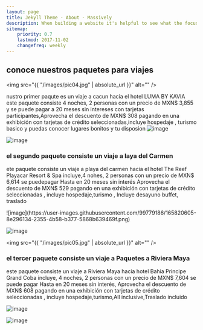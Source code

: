 ```yaml
---
layout: page
title: Jekyll Theme - About - Massively
description: When building a website it's helpful to see what the focus of your site is. This page is an example of how to show a website's focus.
sitemap:
    priority: 0.7
    lastmod: 2017-11-02
    changefreq: weekly
---
```

## conoce nuestros paquetes para viajes

<span class="image left"><img src="{{ "/images/pic04.jpg" | absolute_url }}" alt="" /></span>

nustro primer paqute es un viaje a cacun hacia el hotel LUMA BY KAVIA este paquete consiste 4 noches, 2 personas con un precio de MXN$ 3,855 y se puede pagar a 20 meses 
sin intereses con tarjetas participantes,Aprovecha el descuento de MXN$ 308 pagando en una exhibición con tarjetas de crédito seleccionadas,incluye hospedaje ,
turismo basico y puedas conocer lugares bonitos y tu disposion 
![image](https://user-images.githubusercontent.com/99779186/165819091-e67aef9f-8644-406c-9b7e-b18426df50d4.png)

![image](https://user-images.githubusercontent.com/99779186/165821079-c5aa59dc-9cd5-4a33-99b0-1bc8a685987e.png)







### el segundo paquete consiste un viaje a laya del Carmen 
<div class="box">
  <p>
 ete paquete consiste un viaje a playa del carmen hacia el hotel The Reef Playacar Resort & Spa incluye,4 nohes, 2 personas con un precio de MXN$ 6,614 se puedepagar Hasta en 20 meses sin interés
 Aprovecha el descuento de MXN$ 529 pagando en una exhibición con tarjetas de crédito seleccionadas , incluye hospedaje,turismo , Incluye desayuno buffet, traslado 
  </p>
</div>
![image](https://user-images.githubusercontent.com/99779186/165820605-8e296134-2355-4b58-b377-5868b639469f.png)

![image](https://user-images.githubusercontent.com/99779186/165821146-9b9e7a79-9e75-4515-b591-ab2f784f15d3.png)



<span class="image left"><img src="{{ "/images/pic05.jpg" | absolute_url }}" alt="" /></span>

### el tercer paquete consiste un viaje a Paquetes a Riviera Maya
este paquete consiste un viaje a  Riviera Maya hacia hotel Bahia Principe Grand Coba incluye, 4 noches, 2 personas con un precio de MXN$ 7,604 se puede pagar 
Hasta en 20 meses sin interés, Aprovecha el descuento de MXN$ 608 pagando en una exhibición con tarjetas de crédito seleccionadas , incluye hospedaje,turismo,All inclusive,Traslado incluido 

![image](https://user-images.githubusercontent.com/99779186/165821817-8761eb64-3a20-4b60-8080-9c935a31f064.png)

![image](https://user-images.githubusercontent.com/99779186/165821877-f153cdce-ec13-4df7-9582-53e35f1dac78.png)

